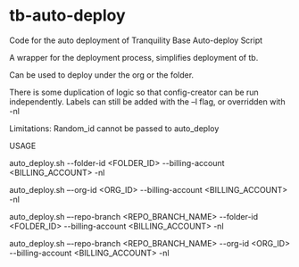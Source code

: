 # tb-auto-deploy
Code for the auto deployment of Tranquility Base
Auto-deploy Script

A wrapper for the deployment process, simplifies deployment of tb.

Can be used to deploy under the org or the folder.

There is some duplication of logic so that config-creator can be run independently.
Labels can still be added with the –l flag, or overridden with -nl

Limitations:
	Random_id cannot be passed to auto_deploy

USAGE

auto_deploy.sh --folder-id <FOLDER_ID> --billing-account <BILLING_ACCOUNT> -nl

auto_deploy.sh –-org-id <ORG_ID> --billing-account <BILLING_ACCOUNT> -nl

auto_deploy.sh –-repo-branch <REPO_BRANCH_NAME> --folder-id <FOLDER_ID> --billing-account <BILLING_ACCOUNT> -nl

auto_deploy.sh –-repo-branch <REPO_BRANCH_NAME> --org-id <ORG_ID> --billing-account <BILLING_ACCOUNT> -nl



